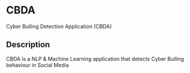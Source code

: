 # CBDA
Cyber Bulling Detection Application (CBDA)

## Description

CBDA is a NLP & Machine Learning application that detects Cyber Bulling behaviour in Social Media
